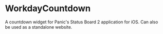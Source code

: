 # WorkdayCountdown
A countdown widget for Panic's Status Board 2 application for iOS. Can also be used as a standalone website.
